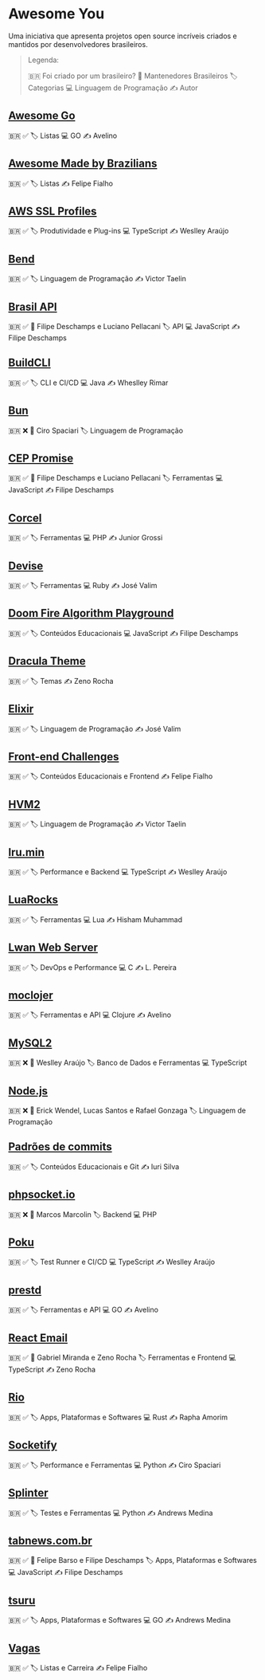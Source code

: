 # Awesome You

Uma iniciativa que apresenta projetos open source incríveis criados e mantidos por desenvolvedores brasileiros.

> Legenda:
> 
> 🇧🇷 Foi criado por um brasileiro?
> 👤 Mantenedores Brasileiros
> 🏷️ Categorias
> 💻 Linguagem de Programação
> ✍️ Autor


## [Awesome Go](https://github.com/avelino/awesome-go)

🇧🇷 ✅
🏷️ Listas
💻 GO
✍️ Avelino

## [Awesome Made by Brazilians](https://github.com/felipefialho/awesome-made-by-brazilians)

🇧🇷 ✅
🏷️ Listas
✍️ Felipe Fialho

## [AWS SSL Profiles](https://github.com/mysqljs/aws-ssl-profiles)

🇧🇷 ✅
🏷️ Produtividade e Plug-ins
💻 TypeScript
✍️ Weslley Araújo

## [Bend](https://github.com/HigherOrderCO/Bend)

🇧🇷 ✅
🏷️ Linguagem de Programação
✍️ Victor Taelin

## [Brasil API](https://github.com/BrasilAPI/BrasilAPI)

🇧🇷 ✅
👤 Filipe Deschamps e Luciano Pellacani
🏷️ API
💻 JavaScript
✍️ Filipe Deschamps

## [BuildCLI](https://github.com/BuildCLI/BuildCLI)

🇧🇷 ✅
🏷️ CLI e CI/CD
💻 Java
✍️ Wheslley Rimar

## [Bun](https://github.com/oven-sh/bun)

🇧🇷 ❌
👤 Ciro Spaciari
🏷️ Linguagem de Programação

## [CEP Promise](https://github.com/BrasilAPI/cep-promise)

🇧🇷 ✅
👤 Filipe Deschamps e Luciano Pellacani
🏷️ Ferramentas
💻 JavaScript
✍️ Filipe Deschamps

## [Corcel](https://github.com/corcel/corcel)

🇧🇷 ✅
🏷️ Ferramentas
💻 PHP
✍️ Junior Grossi

## [Devise](https://github.com/heartcombo/devise)

🇧🇷 ✅
🏷️ Ferramentas
💻 Ruby
✍️ José Valim

## [Doom Fire Algorithm Playground](https://github.com/filipedeschamps/doom-fire-algorithm)

🇧🇷 ✅
🏷️ Conteúdos Educacionais
💻 JavaScript
✍️ Filipe Deschamps

## [Dracula Theme](https://github.com/dracula/dracula-theme)

🇧🇷 ✅
🏷️ Temas
✍️ Zeno Rocha

## [Elixir](https://github.com/elixir-lang/elixir)

🇧🇷 ✅
🏷️ Linguagem de Programação
✍️ José Valim

## [Front-end Challenges](https://github.com/felipefialho/frontend-challenges)

🇧🇷 ✅
🏷️ Conteúdos Educacionais e Frontend
✍️ Felipe Fialho

## [HVM2](https://github.com/HigherOrderCO/HVM)

🇧🇷 ✅
🏷️ Linguagem de Programação
✍️ Victor Taelin

## [lru.min](https://github.com/wellwelwel/lru.min)

🇧🇷 ✅
🏷️ Performance e Backend
💻 TypeScript
✍️ Weslley Araújo

## [LuaRocks](https://github.com/luarocks/luarocks)

🇧🇷 ✅
🏷️ Ferramentas
💻 Lua
✍️ Hisham Muhammad

## [Lwan Web Server](https://github.com/lpereira/lwan)

🇧🇷 ✅
🏷️ DevOps e Performance
💻 C
✍️ L. Pereira

## [moclojer](https://github.com/moclojer/moclojer)

🇧🇷 ✅
🏷️ Ferramentas e API
💻 Clojure
✍️ Avelino

## [MySQL2](https://github.com/sidorares/node-mysql2)

🇧🇷 ❌
👤 Weslley Araújo
🏷️ Banco de Dados e Ferramentas
💻 TypeScript

## [Node.js](https://github.com/nodejs/node)

🇧🇷 ❌
👤 Erick Wendel, Lucas Santos e Rafael Gonzaga
🏷️ Linguagem de Programação

## [Padrões de commits](https://github.com/iuricode/padroes-de-commits)

🇧🇷 ✅
🏷️ Conteúdos Educacionais e Git
✍️ Iuri Silva

## [phpsocket.io](https://github.com/walkor/phpsocket.io)

🇧🇷 ❌
👤 Marcos Marcolin
🏷️ Backend
💻 PHP

## [Poku](https://github.com/wellwelwel/poku)

🇧🇷 ✅
🏷️ Test Runner e CI/CD
💻 TypeScript
✍️ Weslley Araújo

## [prestd](https://github.com/prest/prest)

🇧🇷 ✅
🏷️ Ferramentas e API
💻 GO
✍️ Avelino

## [React Email](https://github.com/resend/react-email)

🇧🇷 ✅
👤 Gabriel Miranda e Zeno Rocha
🏷️ Ferramentas e Frontend
💻 TypeScript
✍️ Zeno Rocha

## [Rio](https://github.com/raphamorim/rio)

🇧🇷 ✅
🏷️ Apps, Plataformas e Softwares
💻 Rust
✍️ Rapha Amorim

## [Socketify](https://github.com/cirospaciari/socketify.py)

🇧🇷 ✅
🏷️ Performance e Ferramentas
💻 Python
✍️ Ciro Spaciari

## [Splinter](https://github.com/cobrateam/splinter)

🇧🇷 ✅
🏷️ Testes e Ferramentas
💻 Python
✍️ Andrews Medina

## [tabnews.com.br](https://github.com/filipedeschamps/tabnews.com.br)

🇧🇷 ✅
👤 Felipe Barso e Filipe Deschamps
🏷️ Apps, Plataformas e Softwares
💻 JavaScript
✍️ Filipe Deschamps

## [tsuru](https://github.com/tsuru/tsuru)

🇧🇷 ✅
🏷️ Apps, Plataformas e Softwares
💻 GO
✍️ Andrews Medina

## [Vagas](https://github.com/frontendbr/vagas)

🇧🇷 ✅
🏷️ Listas e Carreira
✍️ Felipe Fialho
